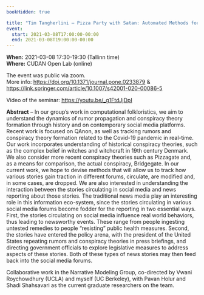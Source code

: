 ```yaml
---
bookHidden: true

title: "Tim Tangherlini – Pizza Party with Satan: Automated Methods for Conspiracy Theory Detection in Archival and Social Media"
event:
  start: 2021-03-08T17:00:00-00:00
  end: 2021-03-08T19:00:00-00:00
---
```


**When:** 2021-03-08 17:30-19:30 (Tallinn time)  
**Where:** CUDAN Open Lab (online)  

The event was public via zoom.   
More info: https://doi.org/10.1371/journal.pone.0233879 & https://link.springer.com/article/10.1007/s42001-020-00086-5  

Video of the seminar: https://youtu.be/_g1FtdJjDpI

<!--more-->
**Abstract** – In our group’s work in computational folkloristics, we aim to understand the dynamics of rumor propagation and conspiracy theory formation through history and on contemporary social media platforms. Recent work is focused on QAnon, as well as tracking rumors and conspiracy theory formation related to the Covid-19 pandemic in real-time. Our work incorporates understanding of historical conspiracy theories, such as the complex belief in witches and witchcraft in 19th century Denmark. We also consider more recent conspiracy theories such as Pizzagate and, as a means for comparison, the actual conspiracy, Bridgegate. In our current work, we hope to devise methods that will allow us to track how various stories gain traction in different forums, circulate, are modified and, in some cases, are dropped. We are also interested in understanding the interaction between the stories circulating in social media and news reporting about those stories. The traditional news media play an interesting role in this information eco-system, since the stories circulating in various social media forums become fodder for the reporting in two essential ways. First, the stories circulating on social media influence real world behaviors, thus leading to newsworthy events. These range from people ingesting untested remedies to people “resisting” public health measures. Second, the stories have entered the policy arena, with the president of the United States repeating rumors and conspiracy theories in press briefings, and directing government officials to explore legislative measures to address aspects of these stories. Both of these types of news stories may then feed back into the social media forums.  

Collaborative work in the Narrative Modeling Group, co-directed by Vwani Roychowdhury (UCLA) and myself (UC Berkeley), with Pavan Holur and Shadi Shahsavari as the current graduate researchers on the team.
